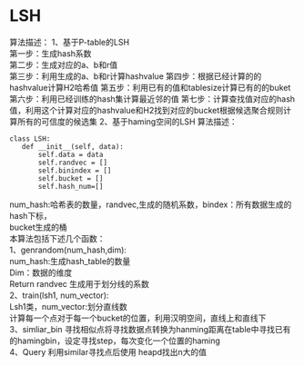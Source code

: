 # LSH
算法描述： 
1、基于P-table的LSH  
  第一步：生成hash系数  
  第二步：生成对应的a、b和r值  
  第三步：利用生成的a、b和r计算hashvalue
  第四步：根据已经计算的的hashvalue计算H2哈希值
  第五步：利用已有的值和tablesize计算已有的的buket
  第六步：利用已经训练的hash集计算最近邻的值
  第七步：计算查找值对应的hash值，利用这个计算对应的hashvalue和H2找到对应的bucket根据候选聚合规则计算所有的可信度的候选集
2、基于haming空间的LSH
  算法描述：  
 ```
class LSH:
    def __init__(self, data):
        self.data = data
        self.randvec = []
        self.binindex = []
        self.bucket = []
        self.hash_num=[]
 ```
num_hash:哈希表的数量，randvec,生成的随机系数，bindex：所有数据生成的hash下标，  
bucket生成的桶  
本算法包括下述几个函数：  
1、genrandom(num_hash,dim):  
		num_hash:生成hash_table的数量  
Dim：数据的维度  
Return randvec 生成用于划分线的系数  
2、train(lsh1, num_vector):  
Lsh1类，num_vector:划分直线数  
计算每一个点对于每一个bucket的位置，利用汉明空间，直线上和直线下  
3、simliar_bin 寻找相似点将寻找数据点转换为hanming距离在table中寻找已有的hamingbin，设定寻找step，每次变化一个位置的haming  
4、Query 利用similar寻找点后使用 heapd找出n大的值  
